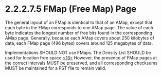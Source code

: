 <html dir="LTR" xmlns:mshelp="http://msdn.microsoft.com/mshelp" xmlns:ddue="http://ddue.schemas.microsoft.com/authoring/2003/5" xmlns:xlink="http://www.w3.org/1999/xlink" xmlns:tool="http://www.microsoft.com/tooltip">
    <head>
        <meta http-equiv="Content-Type" content="text/html; CHARSET=utf-8"></meta>
        <meta name="save" content="history"></meta>
        <title>2.2.2.7.5 FMap (Free Map) Page</title>
        <xml>
            <mshelp:toctitle title="2.2.2.7.5 FMap (Free Map) Page"></mshelp:toctitle>
            <mshelp:rltitle title="[MS-PST]: FMap (Free Map) Page"></mshelp:rltitle>
            <mshelp:keyword index="A" term="9054ab04-2bc4-4e3d-a1af-f72cd46394a1"></mshelp:keyword>
            <mshelp:attr name="DCSext.ContentType" value="open specification"></mshelp:attr>
            <mshelp:attr name="AssetID" value="9054ab04-2bc4-4e3d-a1af-f72cd46394a1"></mshelp:attr>
            <mshelp:attr name="TopicType" value="kbRef"></mshelp:attr>
            <mshelp:attr name="DCSext.Title" value="[MS-PST]: FMap (Free Map) Page" />
        </xml>
    </head>
    <body>
        <div id="header">
            <h1 class="heading">2.2.2.7.5 FMap (Free Map) Page</h1>
        </div>
        <div id="mainSection">
            <div id="mainBody">
                <div id="allHistory" class="saveHistory"></div>
                <div id="sectionSection0" class="section" name="collapseableSection">
                    

<p>The general layout of an FMap is identical to that of an
AMap, except that each byte in the FMap corresponds to one AMap page. The value
of each byte indicates the longest number of free bits found in the
corresponding AMap page. Generally, because each AMap covers about 250
kilobytes of data, each FMap page (496 bytes) covers around 125 megabytes of
data.</p>

<p>Implementations SHOULD NOT use FMaps. The Density List
SHOULD be used for location free space.<a id="Appendix_A_Target_16"></a><a href="f040f8b2-f023-4ed9-94fd-de487da83ed5.htm#Appendix_A_16" aria-label="Product behavior note 16">&lt;16&gt;</a> However,
the presence of FMap pages at the correct intervals MUST be preserved, and all
corresponding checksums MUST be maintained for a PST file to remain valid.</p>
                </div>
            </div>
        </div>
    </body>
</html>